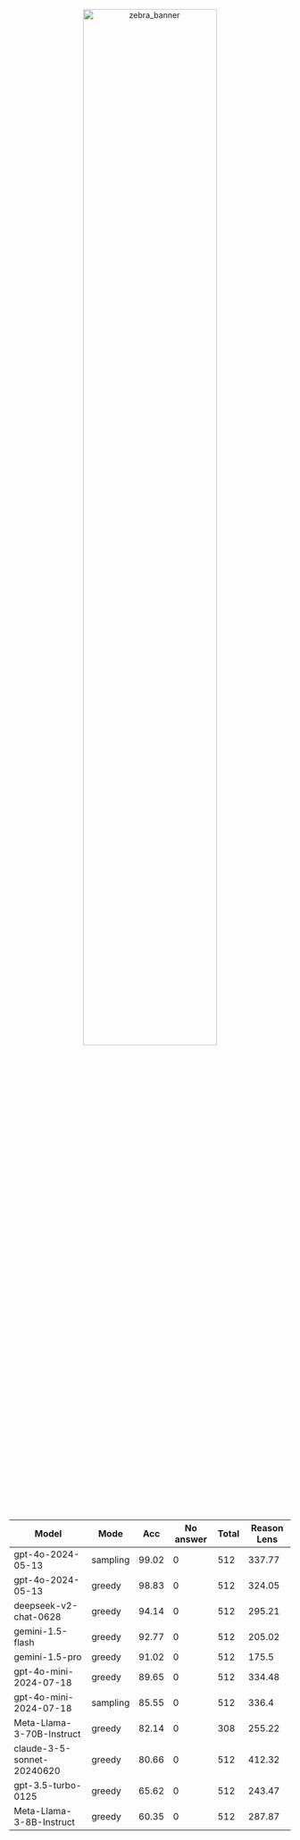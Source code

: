 
<div style="text-align: center;">
  <img src="https://github.com/user-attachments/assets/4666e72d-4202-4283-8e78-e5ce2b030dcf" alt="zebra_banner" style="width: 69%;" />
</div>


|           Model            |   Mode   |  Acc  |  No answer  |  Total  |  Reason Lens  |
|----------------------------|----------|-------|-------------|---------|---------------|
|     gpt-4o-2024-05-13      | sampling | 99.02 |      0      |   512   |    337.77     |
|     gpt-4o-2024-05-13      |  greedy  | 98.83 |      0      |   512   |    324.05     |
|   deepseek-v2-chat-0628    |  greedy  | 94.14 |      0      |   512   |    295.21     |
|      gemini-1.5-flash      |  greedy  | 92.77 |      0      |   512   |    205.02     |
|       gemini-1.5-pro       |  greedy  | 91.02 |      0      |   512   |     175.5     |
|   gpt-4o-mini-2024-07-18   |  greedy  | 89.65 |      0      |   512   |    334.48     |
|   gpt-4o-mini-2024-07-18   | sampling | 85.55 |      0      |   512   |     336.4     |
| Meta-Llama-3-70B-Instruct  |  greedy  | 82.14 |      0      |   308   |    255.22     |
| claude-3-5-sonnet-20240620 |  greedy  | 80.66 |      0      |   512   |    412.32     |
|     gpt-3.5-turbo-0125     |  greedy  | 65.62 |      0      |   512   |    243.47     |
|  Meta-Llama-3-8B-Instruct  |  greedy  | 60.35 |      0      |   512   |    287.87     |